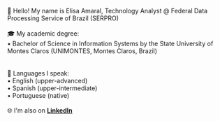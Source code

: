 👋 Hello! My name is Elisa Amaral, Technology Analyst @ Federal Data Processing Service of Brazil (SERPRO)
\
\
🎓 My academic degree:
\
• Bachelor of Science in Information Systems by the State University of Montes Claros (UNIMONTES, Montes Claros, Brazil)  
\
\
💬 Languages I speak:
\
• English (upper-advanced)
\
• Spanish (upper-intermediate)
\
• Portuguese (native)  
\
🌐 I'm also on **[LinkedIn](https://www.linkedin.com/in/elisa-amaral/)**

<!---
elisa-amaral/elisa-amaral is a ✨ special ✨ repository because its `README.md` (this file) appears on your GitHub profile.
You can click the Preview link to take a look at your changes.
--->
